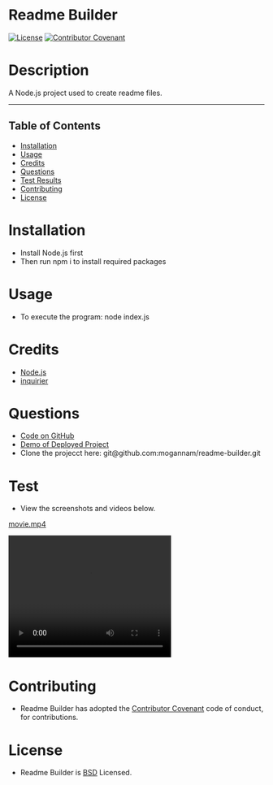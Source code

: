 # Readme Builder 
[![License](https://img.shields.io/badge/License-BSD_3--Clause-blue.svg)](https://opensource.org/licenses/BSD-3-Clause)
[![Contributor Covenant](https://img.shields.io/badge/Contributor%20Covenant-2.1-4baaaa.svg)](code_of_conduct.md) 
# Description 

 A Node.js project used to create readme files. 

 <hr>

 ## Table of Contents 

  * [Installation](#installation)
  * [Usage](#usage)
  * [Credits](#credits)
  * [Questions](#questions)
  * [Test Results](#test)
  * [Contributing](#contributing)
  * [License](#license) 
# Installation 
  * Install Node.js first
  * Then run npm i to install required packages
# Usage 
  * To execute the program: node index.js 
 # Credits 
 * [Node.js](https://nodejs.org/en/)
 * [inquirier](https://www.npmjs.com/package/inquirer)
# Questions  
 <ul><li><a href="https://github.com/mogannam/readme-builder.git">Code on GitHub</a> </li>
  <li><a href="https://mogannam.github.io/readme-builder/">Demo of Deployed Project</a></li>
  <li>Clone the projecct here: git@github.com:mogannam/readme-builder.git </li></ul> 
 

# Test 
 * View the screenshots and videos below.
  
[movie.mp4](https://github.com/mogannam/readme-builder/raw/main/readMeBuilder.mp4)

 <video width="320" height="240" controls>
  <source src="https://github.com/mogannam/readme-builder/raw/main/readMeBuilder.mp4" type="video/mp4">
 </video>

# Contributing 
 * Readme Builder has adopted the [Contributor Covenant](https://img.shields.io/badge/Contributor%20Covenant-2.1-4baaaa.svg) code of conduct, for contributions. 

 # License 
 * Readme Builder is [BSD](https://opensource.org/licenses/BSD-3-Clause) Licensed. 
